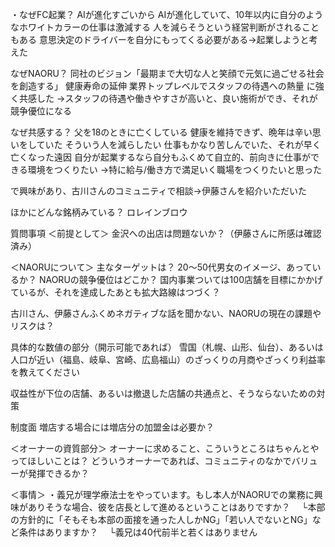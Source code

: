 
・なぜFC起業？
AIが進化すごいから
AIが進化していて、10年以内に自分のようなホワイトカラーの仕事は激減する
人を減らそうという経営判断がされることもある
意思決定のドライバーを自分にもってくる必要がある→起業しようと考えた

なぜNAORU？
同社のビジョン「最期まで大切な人と笑顔で元気に過ごせる社会を創造する」
健康寿命の延伸
業界トップレベルでスタッフの待遇への熱量
に強く共感した
→スタッフの待遇や働きやすさが高いと、良い施術ができ、それが競争優位になる

なぜ共感する？
父を18のときに亡くしている
健康を維持できず、晩年は辛い思いをしていた
そういう人を減らしたい
仕事もかなり苦しんでいた、それが早く亡くなった遠因
自分が起業するなら自分もふくめて自立的、前向きに仕事ができる環境をつくりたい
→特に給与/働き方で満足いく職場をつくりたいと思った

で興味があり、古川さんのコミュニティで相談→伊藤さんを紹介いただいた

ほかにどんな銘柄みている？
ロレインブロウ


質問事項
＜前提として＞
金沢への出店は問題ないか？（伊藤さんに所感は確認済み）

＜NAORUについて＞
主なターゲットは？ 20〜50代男女のイメージ、あっているか？
NAORUの競争優位はどこか？
国内事業ついては100店舗を目標にかかげているが、それを達成したあとも拡大路線はつづく？

古川さん、伊藤さんふくめネガティブな話を聞かない、NAORUの現在の課題やリスクは？　

具体的な数値の部分（開示可能であれば）
雪国（札幌、山形、仙台）、あるいは人口が近い（福島、岐阜、宮崎、広島福山）のざっくりの月商やざっくり利益率を教えてください

収益性が下位の店舗、あるいは撤退した店舗の共通点と、そうならないための対策

制度面
増店する場合には増店分の加盟金は必要か？

＜オーナーの資質部分＞
オーナーに求めること、こういうところはちゃんとやってほしいことは？
どういうオーナーであれば、コミュニティのなかでバリューが発揮できるか？

＜事情＞
・義兄が理学療法士をやっています。もし本人がNAORUでの業務に興味がありそうな場合、彼を店長として進めるということはありですか？
　└本部の方針的に「そもそも本部の面接を通った人しかNG」「若い人でないとNG」など条件はありますか？
　└義兄は40代前半と若くはありません
